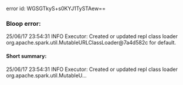error id: WGSGTkyS+s0KYJ1TySTAew==
### Bloop error:

25/06/17 23:54:31 INFO Executor: Created or updated repl class loader org.apache.spark.util.MutableURLClassLoader@7a4d582c for default.
#### Short summary: 

25/06/17 23:54:31 INFO Executor: Created or updated repl class loader org.apache.spark.util.MutableU...
